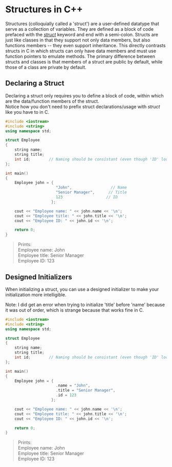 # Structures in C++
Structures (colloquially called a 'struct') are a user-defined datatype that serve as a collection of variables. 
They are defined as a block of code prefaced with the [_struct_](https://docs.microsoft.com/en-us/cpp/cpp/struct-cpp?view=msvc-160) keyword and end with a semi-colon. 
Structs are just like classes in that they support not only data members, but also functions members -- they even support inheritance. This directly contrasts structs in C
in which structs can only have data members and must use function pointers to emulate methods. The primary difference between structs and classes is that members of a struct
are public by default, while those of a class are private by default.

## Declaring a Struct
Declaring a struct only requires you to define a block of code, within which are the data/function members of the struct. <br />
Notice how you don't need to prefix struct declarations/usage with _struct_ like you have to in C.

```C++
#include <iostream>
#include <string>
using namespace std;

struct Employee
{
    string name;
    string title;
    int id;        // Naming should be consistant (even though 'ID' looks better)
};

int main()
{
    Employee john = {
                      "John",                 // Name
                      "Senior Manager",      // Title
                      123                   // ID
                    };

    cout << "Employee name: " << john.name << '\n';
    cout << "Employee title: " << john.title << '\n';
    cout << "Employee ID: " << john.id << '\n';

    return 0;
}
```
> Prints: <br />
> Employee name: John <br />
> Employee title: Senior Manager <br />
> Employee ID: 123 <br />

## Designed Initializers
When initializing a struct, you can use a designed initializer to make your initialization more intelligible. <br />

Note: I did get an error when trying to initialize 'title' before 'name' because it was out of order, which is strange because that works fine in C.

```C++
#include <iostream>
#include <string>
using namespace std;

struct Employee
{
    string name;
    string title;
    int id;        // Naming should be consistant (even though 'ID' looks better)
};

int main()
{
    Employee john = {
                      .name = "John",
                      .title = "Senior Manager",
                      .id = 123
                    };

    cout << "Employee name: " << john.name << '\n';
    cout << "Employee title: " << john.title << '\n';
    cout << "Employee ID: " << john.id << '\n';

    return 0;
}
```
> Prints: <br />
> Employee name: John <br />
> Employee title: Senior Manager <br />
> Employee ID: 123 <br />

